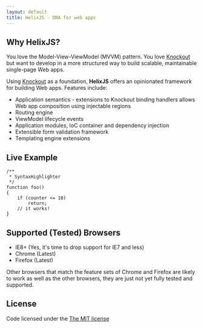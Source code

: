 ```yaml
---
layout: default
title: HelixJS - DNA for web apps
---
```


## Why HelixJS?

You love the Model-View-ViewModel (MVVM) pattern. You love [Knockout](http://knockoutjs.org) but want to develop in a more structured way to build scalable, maintainable single-page Web apps.

Using [Knockout](http://knockoutjs.org) as a foundation, **HelixJS** offers an opinionated framework for building Web apps. Features include:

- Application semantics - extensions to Knockout binding handlers allows  Web app composition using injectable regions
- Routing engine
- ViewModel lifecycle events
- Application modules, IoC container and dependency injection
- Extensible form validation framework
- Templating engine extensions

## Live Example

    /**
     * SyntaxHighlighter
     */
    function foo()
    {
        if (counter <= 10)
            return;
        // it works!
    }

## Supported (Tested) Browsers

- IE8+ (Yes, it's time to drop support for IE7 and less)
- Chrome (Latest)
- Firefox (Latest)

Other browsers that match the feature sets of Chrome and Firefox are likely to work as well as the other browsers, they are just not yet fully tested and supported.

## License

Code licensed under the [The MIT license](http://www.opensource.org/licenses/mit-license.php)